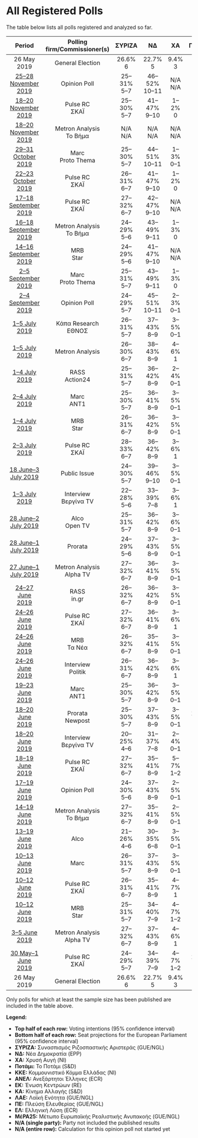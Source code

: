 # All Registered Polls

The table below lists all polls registered and analyzed so far.

| Period     | Polling firm/Commissioner(s) | ΣΥΡΙΖΑ | ΝΔ | ΧΑ | Ποτάμι | ΚΚΕ | ΑΝΕΛ | ΕΚ | ΚΑ | ΛΑΕ | ΠΕ | ΕΛ | ΜέΡΑ25 |
|:----------:|:----------------------------:|:--:|:--:|:--:|:--:|:--:|:--:|:--:|:--:|:--:|:--:|:--:|:--:|
| 26 May 2019 | General Election | 26.6% <br> 6 | 22.7% <br> 5 | 9.4% <br> 3 | 6.6% <br> 2 | 6.1% <br> 2 | 3.5% <br> 1 | 0.6% <br> 0 | 0.0% <br> 0 | 0.0% <br> 0 | 0.0% <br> 0 | 0.0% <br> 0 | 0.0% <br> 0 |
| [25–28 November 2019](2019-11-28-OpinionPoll.html) | Opinion Poll | 25–31% <br> 5–7 | 46–52% <br> 10–11 | N/A <br> N/A | N/A <br> N/A | 5–8% <br> 1–2 | N/A <br> N/A | N/A <br> N/A | 5–8% <br> 1–2 | N/A <br> N/A | N/A <br> N/A | 4–7% <br> 1 | 3–5% <br> 0–1 |
| [18–20 November 2019](2019-11-20-PulseRC.html) | Pulse RC <br> ΣΚΑΪ | 25–30% <br> 5–7 | 41–47% <br> 9–10 | 1–2% <br> 0 | N/A <br> N/A | 5–8% <br> 1–2 | N/A <br> N/A | N/A <br> N/A | 6–9% <br> 1–2 | N/A <br> N/A | N/A <br> N/A | 4–6% <br> 1 | 3–5% <br> 0–1 |
| [18–20 November 2019](2019-11-20-MetronAnalysis.html) | Metron Analysis <br> Το Βήμα | N/A <br> N/A | N/A <br> N/A | N/A <br> N/A | N/A <br> N/A | N/A <br> N/A | N/A <br> N/A | N/A <br> N/A | N/A <br> N/A | N/A <br> N/A | N/A <br> N/A | N/A <br> N/A | N/A <br> N/A |
| [29–31 October 2019](2019-10-31-Marc.html) | Marc <br> Proto Thema | 25–30% <br> 5–7 | 44–51% <br> 10–11 | 1–3% <br> 0–1 | N/A <br> N/A | 5–8% <br> 1–2 | N/A <br> N/A | N/A <br> N/A | 5–8% <br> 1–2 | N/A <br> N/A | 1–2% <br> 0 | 2–5% <br> 0–1 | 2–5% <br> 0–1 |
| [22–23 October 2019](2019-10-23-PulseRC.html) | Pulse RC <br> ΣΚΑΪ | 26–31% <br> 6–7 | 41–47% <br> 9–10 | 1–2% <br> 0 | N/A <br> N/A | 4–7% <br> 1 | N/A <br> N/A | N/A <br> N/A | 6–9% <br> 1–2 | N/A <br> N/A | N/A <br> N/A | 3–5% <br> 0–1 | 3–6% <br> 1 |
| [17–18 September 2019](2019-09-18-PulseRC.html) | Pulse RC <br> ΣΚΑΪ | 27–32% <br> 6–7 | 42–47% <br> 9–10 | N/A <br> N/A | N/A <br> N/A | 4–7% <br> 1 | N/A <br> N/A | N/A <br> N/A | 6–9% <br> 1–2 | N/A <br> N/A | N/A <br> N/A | 3–5% <br> 0–1 | 3–6% <br> 1 |
| [16–18 September 2019](2019-09-18-MetronAnalysis.html) | Metron Analysis <br> Το Βήμα | 24–29% <br> 5–6 | 43–49% <br> 9–11 | 1–3% <br> 0 | N/A <br> N/A | 6–8% <br> 1–2 | N/A <br> N/A | 1–2% <br> 0 | 6–9% <br> 1–2 | N/A <br> N/A | N/A <br> N/A | 3–5% <br> 0–1 | 3–6% <br> 1 |
| [14–16 September 2019](2019-09-16-MRB.html) | MRB <br> Star | 24–29% <br> 5–6 | 41–47% <br> 9–10 | N/A <br> N/A | N/A <br> N/A | 5–8% <br> 1–2 | N/A <br> N/A | N/A <br> N/A | 6–10% <br> 1–2 | N/A <br> N/A | N/A <br> N/A | 3–5% <br> 0–1 | 4–7% <br> 1 |
| [2–5 September 2019](2019-09-05-Marc.html) | Marc <br> Proto Thema | 25–31% <br> 5–7 | 43–49% <br> 9–11 | 1–3% <br> 0 | N/A <br> N/A | 5–7% <br> 1–2 | N/A <br> N/A | N/A <br> N/A | 6–9% <br> 1–2 | N/A <br> N/A | 1–2% <br> 0 | 2–5% <br> 0–1 | 2–5% <br> 0–1 |
| [2–4 September 2019](2019-09-04-OpinionPoll.html) | Opinion Poll | 24–29% <br> 5–7 | 45–51% <br> 10–11 | 2–3% <br> 0–1 | N/A <br> N/A | 4–7% <br> 1–2 | N/A <br> N/A | N/A <br> N/A | 5–8% <br> 1–2 | N/A <br> N/A | 1–3% <br> 0 | 3–5% <br> 0–1 | 3–5% <br> 0–1 |
| [1–5 July 2019](2019-07-05-ΚάπαResearch.html) | Κάπα Research <br> ΕΘΝΟΣ | 26–31% <br> 5–7 | 37–43% <br> 8–9 | 3–5% <br> 0–1 | N/A <br> N/A | 4–7% <br> 1–2 | N/A <br> N/A | 1–2% <br> 0 | 6–9% <br> 1–2 | N/A <br> N/A | 1–2% <br> 0 | 2–4% <br> 0–1 | 3–5% <br> 0–1 |
| [1–5 July 2019](2019-07-05-MetronAnalysis.html) | Metron Analysis | 26–30% <br> 6–7 | 38–43% <br> 8–9 | 4–6% <br> 1 | N/A <br> N/A | 4–7% <br> 1 | N/A <br> N/A | 1–2% <br> 0 | 6–9% <br> 1–2 | N/A <br> N/A | N/A <br> N/A | 2–4% <br> 0–1 | 3–5% <br> 1 |
| [1–4 July 2019](2019-07-04-RASS.html) | RASS <br> Action24 | 25–31% <br> 5–7 | 36–42% <br> 8–9 | 2–4% <br> 0–1 | N/A <br> N/A | 5–8% <br> 1–2 | N/A <br> N/A | 1–3% <br> 0 | 7–10% <br> 1–2 | N/A <br> N/A | 1–3% <br> 0 | 2–4% <br> 0–1 | 2–4% <br> 0–1 |
| [2–4 July 2019](2019-07-04-Marc.html) | Marc <br> ANT1 | 25–30% <br> 5–7 | 36–41% <br> 8–9 | 3–5% <br> 0–1 | N/A <br> N/A | 4–7% <br> 1 | N/A <br> N/A | 1–2% <br> 0 | 6–8% <br> 1–2 | N/A <br> N/A | 1–3% <br> 0 | 3–5% <br> 0–1 | 3–5% <br> 0–1 |
| [1–4 July 2019](2019-07-04-MRB.html) | MRB <br> Star | 26–31% <br> 6–7 | 36–42% <br> 8–9 | 3–5% <br> 0–1 | N/A <br> N/A | 5–7% <br> 1–2 | N/A <br> N/A | 2–3% <br> 0–1 | 6–9% <br> 1–2 | N/A <br> N/A | 1–3% <br> 0 | 3–5% <br> 0–1 | 3–5% <br> 0–1 |
| [2–3 July 2019](2019-07-03-PulseRC.html) | Pulse RC <br> ΣΚΑΪ | 28–33% <br> 6–7 | 36–42% <br> 8–9 | 3–6% <br> 1 | N/A <br> N/A | 4–7% <br> 1–2 | N/A <br> N/A | 1–2% <br> 0 | 6–9% <br> 1–2 | N/A <br> N/A | 1–2% <br> 0 | 2–4% <br> 0–1 | 2–4% <br> 0–1 |
| [18 June–3 July 2019](2019-07-03-PublicIssue.html) | Public Issue | 24–30% <br> 5–7 | 39–46% <br> 9–10 | 3–5% <br> 0–1 | N/A <br> N/A | 4–7% <br> 1–2 | N/A <br> N/A | 1–3% <br> 0–1 | 6–10% <br> 1–2 | N/A <br> N/A | N/A <br> N/A | 2–4% <br> 0–1 | 2–4% <br> 0–1 |
| [1–3 July 2019](2019-07-03-Interview.html) | Interview <br> Βεργίνα TV | 22–28% <br> 5–6 | 33–39% <br> 7–8 | 3–6% <br> 1 | N/A <br> N/A | 4–7% <br> 1 | N/A <br> N/A | 1–3% <br> 0 | 6–9% <br> 1–2 | N/A <br> N/A | N/A <br> N/A | 3–5% <br> 0–1 | 2–4% <br> 0–1 |
| [28 June–2 July 2019](2019-07-02-Alco.html) | Alco <br> Open TV | 25–31% <br> 5–7 | 36–42% <br> 8–9 | 3–6% <br> 0–1 | N/A <br> N/A | 4–6% <br> 1 | N/A <br> N/A | 1–3% <br> 0 | 6–10% <br> 1–2 | N/A <br> N/A | 1–2% <br> 0 | 3–5% <br> 0–1 | 2–4% <br> 0–1 |
| [28 June–1 July 2019](2019-07-01-Prorata.html) | Prorata | 24–29% <br> 5–6 | 37–43% <br> 8–9 | 3–5% <br> 0–1 | N/A <br> N/A | 4–7% <br> 1 | N/A <br> N/A | N/A <br> N/A | 6–9% <br> 1–2 | N/A <br> N/A | N/A <br> N/A | 2–4% <br> 0–1 | 2–4% <br> 0–1 |
| [27 June–1 July 2019](2019-07-01-MetronAnalysis.html) | Metron Analysis <br> Alpha TV | 27–32% <br> 6–7 | 36–41% <br> 8–9 | 3–5% <br> 0–1 | N/A <br> N/A | 4–7% <br> 1 | N/A <br> N/A | 1–3% <br> 0 | 6–9% <br> 1–2 | N/A <br> N/A | 1–3% <br> 0 | 3–5% <br> 0–1 | 3–6% <br> 1 |
| [24–27 June 2019](2019-06-27-RASS.html) | RASS <br> in.gr | 26–32% <br> 6–7 | 36–42% <br> 8–9 | 3–5% <br> 0–1 | N/A <br> N/A | 5–8% <br> 1–2 | N/A <br> N/A | 1–2% <br> 0 | 8–11% <br> 2 | N/A <br> N/A | N/A <br> N/A | 3–5% <br> 0–1 | 2–4% <br> 0–1 |
| [24–26 June 2019](2019-06-26-PulseRC.html) | Pulse RC <br> ΣΚΑΪ | 27–32% <br> 6–7 | 36–41% <br> 8–9 | 3–6% <br> 1 | N/A <br> N/A | 4–7% <br> 1 | N/A <br> N/A | 1–3% <br> 0 | 6–9% <br> 1–2 | N/A <br> N/A | 1–2% <br> 0 | 3–5% <br> 0–1 | 3–5% <br> 0–1 |
| [24–26 June 2019](2019-06-26-MRB.html) | MRB <br> Τα Νέα | 26–32% <br> 6–7 | 35–41% <br> 8–9 | 3–5% <br> 0–1 | N/A <br> N/A | 4–7% <br> 1 | N/A <br> N/A | 2–3% <br> 0–1 | 7–10% <br> 1–2 | N/A <br> N/A | 1–2% <br> 0 | 3–5% <br> 0–1 | 2–5% <br> 0–1 |
| [24–26 June 2019](2019-06-26-Interview.html) | Interview <br> Politik | 26–31% <br> 6–7 | 36–42% <br> 8–9 | 3–6% <br> 1 | N/A <br> N/A | 4–7% <br> 1–2 | N/A <br> N/A | 1–3% <br> 0 | 6–9% <br> 1–2 | N/A <br> N/A | 1–2% <br> 0 | 3–6% <br> 1 | 2–4% <br> 0–1 |
| [19–23 June 2019](2019-06-23-Marc.html) | Marc <br> ANT1 | 25–30% <br> 5–7 | 36–42% <br> 8–9 | 3–5% <br> 0–1 | N/A <br> N/A | 5–7% <br> 1–2 | N/A <br> N/A | 1–2% <br> 0 | 6–9% <br> 1–2 | N/A <br> N/A | 1–3% <br> 0 | 3–5% <br> 0–1 | 3–5% <br> 0–1 |
| [18–20 June 2019](2019-06-20-Prorata.html) | Prorata <br> Newpost | 25–30% <br> 5–7 | 37–43% <br> 8–9 | 3–5% <br> 0–1 | 1–2% <br> 0 | 4–7% <br> 1–2 | N/A <br> N/A | 1–2% <br> 0 | 6–9% <br> 1–2 | N/A <br> N/A | 1–2% <br> 0 | 2–4% <br> 0–1 | 2–5% <br> 0–1 |
| [18–20 June 2019](2019-06-20-Interview.html) | Interview <br> Βεργίνα TV | 20–25% <br> 4–6 | 31–37% <br> 7–8 | 2–4% <br> 0–1 | N/A <br> N/A | 4–6% <br> 1–2 | N/A <br> N/A | 1–2% <br> 0 | 5–8% <br> 1–2 | N/A <br> N/A | 1–3% <br> 0 | 3–5% <br> 0–1 | 2–4% <br> 0–1 |
| [18–19 June 2019](2019-06-19-PulseRC.html) | Pulse RC <br> ΣΚΑΪ | 27–32% <br> 6–7 | 35–41% <br> 8–9 | 5–7% <br> 1–2 | N/A <br> N/A | 6–8% <br> 1–2 | N/A <br> N/A | 2–3% <br> 0–1 | 7–10% <br> 1–2 | N/A <br> N/A | 2–3% <br> 0–1 | 3–5% <br> 1 | 4–6% <br> 1 |
| [17–19 June 2019](2019-06-19-OpinionPoll.html) | Opinion Poll | 24–30% <br> 5–6 | 37–43% <br> 8–9 | 2–5% <br> 0–1 | N/A <br> N/A | 3–6% <br> 1 | N/A <br> N/A | 1–2% <br> 0 | 5–8% <br> 1–2 | N/A <br> N/A | 2–3% <br> 0–1 | 3–5% <br> 0–1 | 3–6% <br> 1 |
| [14–19 June 2019](2019-06-19-MetronAnalysis.html) | Metron Analysis <br> Το Βήμα | 27–32% <br> 6–7 | 35–41% <br> 8–9 | 2–5% <br> 0–1 | N/A <br> N/A | 4–7% <br> 1–2 | N/A <br> N/A | 2–4% <br> 0–1 | 6–10% <br> 1–2 | N/A <br> N/A | N/A <br> N/A | 2–4% <br> 0–1 | 2–4% <br> 0–1 |
| [13–19 June 2019](2019-06-19-Alco.html) | Alco | 21–26% <br> 4–6 | 30–35% <br> 6–8 | 3–5% <br> 0–1 | N/A <br> N/A | 4–6% <br> 1 | N/A <br> N/A | 1–2% <br> 0 | 5–8% <br> 1–2 | N/A <br> N/A | 1–3% <br> 0 | 2–4% <br> 0–1 | 3–5% <br> 0–1 |
| [10–13 June 2019](2019-06-13-Marc.html) | Marc | 26–31% <br> 5–7 | 37–43% <br> 8–9 | 3–5% <br> 0–1 | N/A <br> N/A | 5–7% <br> 1 | N/A <br> N/A | 1–2% <br> 0 | 7–10% <br> 1–2 | N/A <br> N/A | N/A <br> N/A | 3–5% <br> 0–1 | N/A <br> N/A |
| [10–12 June 2019](2019-06-12-PulseRC.html) | Pulse RC <br> ΣΚΑΪ | 26–31% <br> 6–7 | 35–41% <br> 8–9 | 4–7% <br> 1 | N/A <br> N/A | 5–8% <br> 1–2 | N/A <br> N/A | 1–2% <br> 0 | 6–9% <br> 1–2 | N/A <br> N/A | N/A <br> N/A | 3–4% <br> 0–1 | 3–5% <br> 1 |
| [10–12 June 2019](2019-06-12-MRB.html) | MRB <br> Star | 25–31% <br> 5–7 | 34–40% <br> 7–9 | 4–7% <br> 1–2 | N/A <br> N/A | 5–8% <br> 1–2 | N/A <br> N/A | 1–3% <br> 0–1 | 6–9% <br> 1–2 | N/A <br> N/A | N/A <br> N/A | 2–4% <br> 0–1 | 3–5% <br> 0–1 |
| [3–5 June 2019](2019-06-05-MetronAnalysis.html) | Metron Analysis <br> Alpha TV | 27–32% <br> 6–7 | 37–43% <br> 8–9 | 4–6% <br> 1 | N/A <br> N/A | 4–6% <br> 1 | N/A <br> N/A | N/A <br> N/A | 6–9% <br> 1–2 | N/A <br> N/A | N/A <br> N/A | 2–4% <br> 0–1 | 3–5% <br> 0–1 |
| [30 May–1 June 2019](2019-06-01-PulseRC.html) | Pulse RC <br> ΣΚΑΪ | 24–29% <br> 5–7 | 34–39% <br> 7–9 | 4–7% <br> 1–2 | 1–2% <br> 0 | 5–7% <br> 1–2 | N/A <br> N/A | 1–2% <br> 0 | 7–10% <br> 2 | N/A <br> N/A | 1–2% <br> 0 | 3–5% <br> 1 | 2–4% <br> 0–1 |
| 26 May 2019 | General Election | 26.6% <br> 6 | 22.7% <br> 5 | 9.4% <br> 3 | 6.6% <br> 2 | 6.1% <br> 2 | 3.5% <br> 1 | 0.6% <br> 0 | 0.0% <br> 0 | 0.0% <br> 0 | 0.0% <br> 0 | 0.0% <br> 0 | 0.0% <br> 0 |

Only polls for which at least the sample size has been published are included in the table above.

**Legend:**
+ **Top half of each row:** Voting intentions (95% confidence interval)
+ **Bottom half of each row:** Seat projections for the European Parliament (95% confidence interval)
+ **ΣΥΡΙΖΑ:** Συνασπισμός Ριζοσπαστικής Αριστεράς (GUE/NGL)
+ **ΝΔ:** Νέα Δημοκρατία (EPP)
+ **ΧΑ:** Χρυσή Αυγή (NI)
+ **Ποτάμι:** Το Ποτάμι (S&D)
+ **ΚΚΕ:** Κομμουνιστικό Κόμμα Ελλάδας (NI)
+ **ΑΝΕΛ:** Ανεξάρτητοι Έλληνες (ECR)
+ **ΕΚ:** Ένωση Κεντρώων (RE)
+ **ΚΑ:** Κίνημα Αλλαγής (S&D)
+ **ΛΑΕ:** Λαϊκή Ενότητα (GUE/NGL)
+ **ΠΕ:** Πλεύση Ελευθερίας (GUE/NGL)
+ **ΕΛ:** Ελληνική Λύση (ECR)
+ **ΜέΡΑ25:** Μέτωπο Ευρωπαϊκής Ρεαλιστικής Ανυπακοής (GUE/NGL)
+ **N/A (single party):** Party not included the published results
+ **N/A (entire row):** Calculation for this opinion poll not started yet

